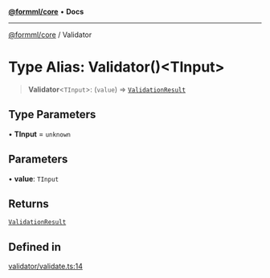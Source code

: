 [**@formml/core**](../README.md) • **Docs**

---

[@formml/core](../globals.md) / Validator

# Type Alias: Validator()\<TInput\>

> **Validator**\<`TInput`\>: (`value`) => [`ValidationResult`](ValidationResult.md)

## Type Parameters

• **TInput** = `unknown`

## Parameters

• **value**: `TInput`

## Returns

[`ValidationResult`](ValidationResult.md)

## Defined in

[validator/validate.ts:14](https://github.com/formml/formml/blob/5c707903361ee929472a81de07fd0204242687ee/packages/core/src/validator/validate.ts#L14)
